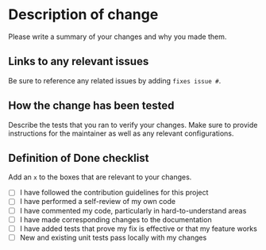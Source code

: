 # Description of change
Please write a summary of your changes and why you made them.

## Links to any relevant issues
Be sure to reference any related issues by adding `fixes issue #`.

## How the change has been tested
Describe the tests that you ran to verify your changes.
Make sure to provide instructions for the maintainer as well as any relevant configurations.

## Definition of Done checklist
Add an `x` to the boxes that are relevant to your changes.

- [ ] I have followed the contribution guidelines for this project
- [ ] I have performed a self-review of my own code
- [ ] I have commented my code, particularly in hard-to-understand areas
- [ ] I have made corresponding changes to the documentation
- [ ] I have added tests that prove my fix is effective or that my feature works
- [ ] New and existing unit tests pass locally with my changes